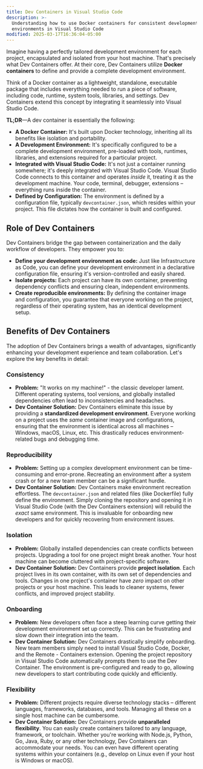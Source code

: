 ```yaml
---
title: Dev Containers in Visual Studio Code
description: >-
  Understanding how to use Docker containers for consistent development
  environments in Visual Studio Code
modified: 2025-03-17T16:36:04-05:00
---
```


Imagine having a perfectly tailored development environment for each project, encapsulated and isolated from your host machine. That's precisely what Dev Containers offer. At their core, Dev Containers utilize **Docker containers** to define and provide a complete development environment.

Think of a Docker container as a lightweight, standalone, executable package that includes everything needed to run a piece of software, including code, runtime, system tools, libraries, and settings. Dev Containers extend this concept by integrating it seamlessly into Visual Studio Code.

**TL;DR**—A dev container is essentially the following:

- **A Docker Container:** It's built upon Docker technology, inheriting all its benefits like isolation and portability.
- **A Development Environment:** It's specifically configured to be a complete development environment, pre-loaded with tools, runtimes, libraries, and extensions required for a particular project.
- **Integrated with Visual Studio Code:** It's not just a container running somewhere; it's deeply integrated with Visual Studio Code. Visual Studio Code connects to this container and operates _inside_ it, treating it as the development machine. Your code, terminal, debugger, extensions – everything runs inside the container.
- **Defined by Configuration:** The environment is defined by a configuration file, typically `devcontainer.json`, which resides within your project. This file dictates how the container is built and configured.

## Role of Dev Containers

Dev Containers bridge the gap between containerization and the daily workflow of developers. They empower you to:

- **Define your development environment as code:** Just like Infrastructure as Code, you can define your development environment in a declarative configuration file, ensuring it's version-controlled and easily shared.
- **Isolate projects:** Each project can have its own container, preventing dependency conflicts and ensuring clean, independent environments.
- **Create reproducible environments:** By defining the container image and configuration, you guarantee that everyone working on the project, regardless of their operating system, has an identical development setup.

## Benefits of Dev Containers

The adoption of Dev Containers brings a wealth of advantages, significantly enhancing your development experience and team collaboration. Let's explore the key benefits in detail:

### Consistency

- **Problem:** "It works on my machine!" - the classic developer lament. Different operating systems, tool versions, and globally installed dependencies often lead to inconsistencies and headaches.
- **Dev Container Solution:** Dev Containers eliminate this issue by providing a **standardized development environment**. Everyone working on a project uses the _same_ container image and configurations, ensuring that the environment is identical across all machines – Windows, macOS, Linux, etc. This drastically reduces environment-related bugs and debugging time.

### Reproducibility

- **Problem:** Setting up a complex development environment can be time-consuming and error-prone. Recreating an environment after a system crash or for a new team member can be a significant hurdle.
- **Dev Container Solution:** Dev Containers make environment recreation effortless. The `devcontainer.json` and related files (like Dockerfile) fully define the environment. Simply cloning the repository and opening it in Visual Studio Code (with the Dev Containers extension) will rebuild the _exact_ same environment. This is invaluable for onboarding new developers and for quickly recovering from environment issues.

### Isolation

- **Problem:** Globally installed dependencies can create conflicts between projects. Upgrading a tool for one project might break another. Your host machine can become cluttered with project-specific software.
- **Dev Container Solution:** Dev Containers provide **project isolation**. Each project lives in its own container, with its own set of dependencies and tools. Changes in one project's container have _zero_ impact on other projects or your host machine. This leads to cleaner systems, fewer conflicts, and improved project stability.

### Onboarding

- **Problem:** New developers often face a steep learning curve getting their development environment set up correctly. This can be frustrating and slow down their integration into the team.
- **Dev Container Solution:** Dev Containers drastically simplify onboarding. New team members simply need to install Visual Studio Code, Docker, and the Remote - Containers extension. Opening the project repository in Visual Studio Code automatically prompts them to use the Dev Container. The environment is pre-configured and ready to go, allowing new developers to start contributing code quickly and efficiently.

### Flexibility

- **Problem:** Different projects require diverse technology stacks – different languages, frameworks, databases, and tools. Managing all these on a single host machine can be cumbersome.
- **Dev Container Solution:** Dev Containers provide **unparalleled flexibility**. You can easily create containers tailored to any language, framework, or toolchain. Whether you're working with Node.js, Python, Go, Java, Ruby, or any other technology, Dev Containers can accommodate your needs. You can even have different operating systems within your containers (e.g., develop on Linux even if your host is Windows or macOS).
